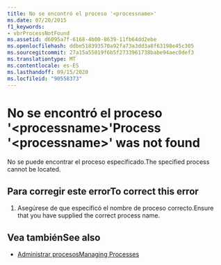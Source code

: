 ```yaml
---
title: No se encontró el proceso '<processname>'
ms.date: 07/20/2015
f1_keywords:
- vbrProcessNotFound
ms.assetid: d6095a7f-6168-4b00-8639-11fb64dd2ebe
ms.openlocfilehash: ddbe518393570a92fa73a3dd3a8f63198e45c305
ms.sourcegitcommit: 27a15a55019f6b5f2733961738babe94aec0def3
ms.translationtype: MT
ms.contentlocale: es-ES
ms.lasthandoff: 09/15/2020
ms.locfileid: "90558373"
---
```

# <a name="process-processname-was-not-found"></a><span data-ttu-id="bf4ac-102">No se encontró el proceso '\<processname>'</span><span class="sxs-lookup"><span data-stu-id="bf4ac-102">Process '\<processname>' was not found</span></span>
<span data-ttu-id="bf4ac-103">No se puede encontrar el proceso especificado.</span><span class="sxs-lookup"><span data-stu-id="bf4ac-103">The specified process cannot be located.</span></span>  
  
## <a name="to-correct-this-error"></a><span data-ttu-id="bf4ac-104">Para corregir este error</span><span class="sxs-lookup"><span data-stu-id="bf4ac-104">To correct this error</span></span>  
  
1. <span data-ttu-id="bf4ac-105">Asegúrese de que especificó el nombre de proceso correcto.</span><span class="sxs-lookup"><span data-stu-id="bf4ac-105">Ensure that you have supplied the correct process name.</span></span>  
  
## <a name="see-also"></a><span data-ttu-id="bf4ac-106">Vea también</span><span class="sxs-lookup"><span data-stu-id="bf4ac-106">See also</span></span>

- <span data-ttu-id="bf4ac-107">[Administrar procesos](/previous-versions/visualstudio/visual-studio-2008/z63bbakd(v=vs.90))</span><span class="sxs-lookup"><span data-stu-id="bf4ac-107">[Managing Processes](/previous-versions/visualstudio/visual-studio-2008/z63bbakd(v=vs.90))</span></span>
